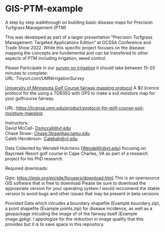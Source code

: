 # GIS-PTM-example
A step by step walkthrough on building basic disease maps for Precision Turfgrass Management (PTM)

This was developed as part of a larger presentation "Precision Turfgrass Management: Targeted Applications Edition" at GCSSA Conference and Trade Show 2022.
While this specific project focuses on the disease mapping the concepts are fundemental and can be transfered to other aspects of PTM including irrigation, weed control.

Please Participate in our [survey on irrigation](Tinyurl.com/UMNIrrigationSurvey) it should take between 15-20 minutes to complete:<br>
URL: Tinyurl.com/UMNIrrigationSurvey

[University of Minnesota Golf Course fairway mapping protocol](https://license.umn.edu/product/protocol-for-golf-course-soil-moisture-mapping) A $0 licence protocol for the using a TDR350 with GPS to make a soil moisture map for your golfcourse fairway.

URL: https://license.umn.edu/product/protocol-for-golf-course-soil-moisture-mapping

Instructors: <br>
David McCall- Dsmccall@vt.edu <br>
Chase Straw- Chase.Straw@ag.tamu.edu <br>
Caleb Henderson- Calebah@vt.edu

Data Collected by Wendell Hutchens (Wendelljh@vt.edu) focusing on Baycreek Resort golf course  in Cape Charles, VA as part of a research project for his PhD research.

Required downloads:

Qgis: https://qgis.org/en/site/forusers/download.html
This is an opensource GIS software that is free to download
Please be sure to download the appropriate version for your operating system
I would reccomend the stable version to avoid bugs and other issues that may be present in beta versions

Provided Data which inlcudes a boundary shapefile (Example boundary.zip), a point shapefile (Example points.zip) for disease incidence, as well as a geopackage inlcuding the image of of the fairway itself (Example image.gpkg). I appologize for the reduction in image quality that this provides but it is to save space in this repository.


